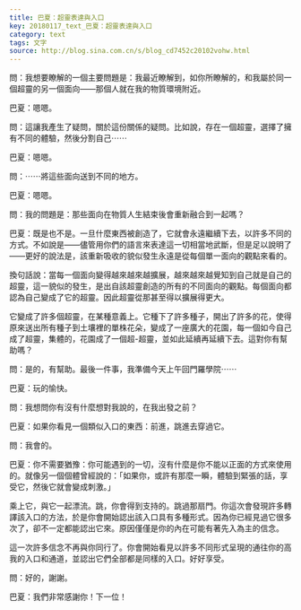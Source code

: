 ```yaml
---
title: 巴夏：超靈表達與入口
key: 20180117_text_巴夏：超靈表達與入口
category: text
tags: 文字
source: http://blog.sina.com.cn/s/blog_cd7452c20102vohw.html
---
```


問：我想要瞭解的一個主要問題是：我最近瞭解到，如你所瞭解的，和我屬於同一個超靈的另一個面向——那個人就在我的物質環境附近。

巴夏：嗯嗯。

問：這讓我產生了疑問，關於這份關係的疑問。比如說，存在一個超靈，選擇了擁有不同的體驗，然後分割自己⋯⋯

巴夏：嗯嗯。

問：⋯⋯將這些面向送到不同的地方。

巴夏：嗯嗯。

問：我的問題是：那些面向在物質人生結束後會重新融合到一起嗎？

巴夏：既是也不是。一旦什麼東西被創造了，它就會永遠繼續下去，以許多不同的方式。不如說是——儘管用你們的語言來表達這一切相當地武斷，但是足以說明了——更好的說法是，該重新吸收的貌似發生永遠是從每個單一面向的觀點來看的。

換句話說：當每一個面向變得越來越來越擴展，越來越來越覺知到自己就是自己的超靈，這一貌似的發生，是出自該超靈創造的所有的不同面向的觀點。每個面向都認為自己變成了它的超靈。因此超靈從那甚至得以擴展得更大。

它變成了許多個超靈，在某種意義上。它種下了許多種子，開出了許多的花，使得原來送出所有種子到土壤裡的單株花朵，變成了一座廣大的花園，每一個如今自己成了超靈，集體的，花園成了一個超-超靈，並如此延續再延續下去。這對你有幫助嗎？

問：是的，有幫助。最後一件事，我準備今天上午回門羅學院⋯⋯

巴夏：玩的愉快。

問：我想問你有沒有什麼想對我說的，在我出發之前？

巴夏：如果你看見一個類似入口的東西：前進，跳進去穿過它。

問：我會的。

巴夏：你不需要猶豫：你可能遇到的一切，沒有什麼是你不能以正面的方式來使用的。就像另一個個體曾經說的：「如果你，或許有那麼一瞬，體驗到緊張的話，享受它，然後它就會變成刺激。」

乘上它，與它一起漂流。跳，你會得到支持的。跳過那扇門。你這次會發現許多轉譯該入口的方法，於是你會開始認出該入口具有多種形式。因為你已經見過它很多次了，卻不一定都能認出它來。原因僅僅是你的內在可能有著先入為主的信念。

這一次許多信念不再與你同行了。你會開始看見以許多不同形式呈現的通往你的高我的入口和通道，並認出它們全部都是同樣的入口。好好享受。

問：好的，謝謝。

巴夏：我們非常感謝你！下一位！
